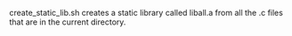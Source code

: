 create_static_lib.sh creates a static library called liball.a from all the .c files that are in the current directory.
